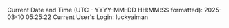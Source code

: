 Current Date and Time (UTC - YYYY-MM-DD HH:MM:SS formatted): 2025-03-10 05:25:22
Current User's Login: luckyaiman

